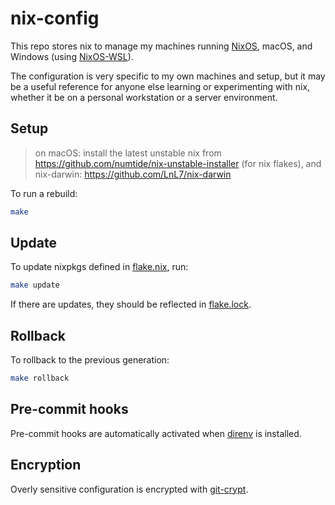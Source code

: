 # nix-config

This repo stores nix to manage my machines running [NixOS](https://nixos.org/), macOS, and Windows (using [NixOS-WSL](https://github.com/nix-community/NixOS-WSL)).

The configuration is very specific to my own machines and setup, but it may be a useful reference for anyone else learning or experimenting with nix, whether it be on a personal workstation or a server environment.

## Setup

> on macOS: install the latest unstable nix from https://github.com/numtide/nix-unstable-installer (for nix flakes),
> and nix-darwin: https://github.com/LnL7/nix-darwin

To run a rebuild:

```sh
make
```

## Update

To update nixpkgs defined in [flake.nix](./flake.nix), run:

```sh
make update
```

If there are updates, they should be reflected in [flake.lock](./flake.lock).

## Rollback

To rollback to the previous generation:

```sh
make rollback
```

## Pre-commit hooks

Pre-commit hooks are automatically activated when [direnv](https://github.com/direnv/direnv) is installed.

## Encryption

Overly sensitive configuration is encrypted with [git-crypt](https://www.agwa.name/projects/git-crypt/).
